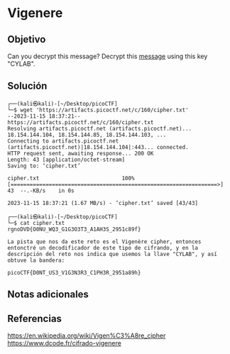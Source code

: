 # Vigenere
## Objetivo
Can you decrypt this message? Decrypt this [message](https://artifacts.picoctf.net/c/160/cipher.txt) using this key "CYLAB".
## Solución
```
┌──(kali㉿kali)-[~/Desktop/picoCTF]
└─$ wget 'https://artifacts.picoctf.net/c/160/cipher.txt' 
--2023-11-15 18:37:21--  https://artifacts.picoctf.net/c/160/cipher.txt
Resolving artifacts.picoctf.net (artifacts.picoctf.net)... 18.154.144.104, 18.154.144.85, 18.154.144.103, ...
Connecting to artifacts.picoctf.net (artifacts.picoctf.net)|18.154.144.104|:443... connected.
HTTP request sent, awaiting response... 200 OK
Length: 43 [application/octet-stream]
Saving to: ‘cipher.txt’

cipher.txt                          100%[=================================================================>]      43  --.-KB/s    in 0s      

2023-11-15 18:37:21 (1.67 MB/s) - ‘cipher.txt’ saved [43/43]

┌──(kali㉿kali)-[~/Desktop/picoCTF]
└─$ cat cipher.txt  
rgnoDVD{O0NU_WQ3_G1G3O3T3_A1AH3S_2951c89f}

La pista que nos da este reto es el Vigenère cipher, entonces entonctré un decodificador de este tipo de cifrando, y en la descripción del reto nos indica que usemos la llave "CYLAB", y así obtuve la bandera:

picoCTF{D0NT_US3_V1G3N3R3_C1PH3R_2951a89h}
```
## Notas adicionales
## Referencias
https://en.wikipedia.org/wiki/Vigen%C3%A8re_cipher
https://www.dcode.fr/cifrado-vigenere